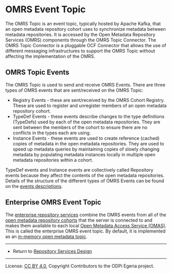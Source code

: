 <!-- SPDX-License-Identifier: CC-BY-4.0 -->
<!-- Copyright Contributors to the ODPi Egeria project. -->

# OMRS Event Topic

The OMRS Topic is an event topic, typically hosted by Apache Kafka,
that an open metadata repository cohort uses to synchronize metadata
between metadata repositories.
It is accessed by the Open Metadata Repository Services (OMRS)
components through the OMRS Topic Connector.
The OMRS Topic Connector is a pluggable OCF Connector
that allows the use of different messaging infrastructures to
support the OMRS Topic without affecting the implementation of the OMRS.

## OMRS Topic Events

The OMRS Topic is used to send and receive OMRS Events.  There are three types of OMRS events that are sent/received on the OMRS Topic:

* Registry Events - these are sent/received by the OMRS Cohort Registry.
These are used to register and unregister members of an open metadata repository cohort.
* TypeDef Events - these events describe changes to the type definitions (TypeDefs)
used by each of the open metadata repositories.
They are sent between the members of the cohort to ensure there are no
conflicts in the types each are using.
* Instance Events - these events are used to create reference (cached)
copies of metadata in the open metadata repositories.  They are used to speed up metadata queries by maintaining copies of slowly changing metadata by populating metadata instances locally in multiple open metadata repositories within a cohort.

TypeDef events and Instance events are collectively called Repository events
because they affect the contents of the open metadata repositories.
Details of the structure of the different types of OMRS Events can be
found on the [events descriptions](event-descriptions).

## Enterprise OMRS Event Topic

The [enterprise repository services](subsystem-descriptions/enterprise-repository-services.md)
combine the OMRS events from all of the [open metadata repository cohorts](open-metadata-repository-cohort.md)
that the server is connected to and makes them available to each local
[Open Metadata Access Service (OMAS)](../../access-services).  This is called the
enterprise OMRS event topic.  By default, it is implemented as an
[in-memory open metadata topic](../../adapters/open-connectors/event-bus-connectors/open-metadata-topic-connectors/inmemory-open-metadata-topic-connector).


----
* Return to [Repository Services Design](.)

----
License: [CC BY 4.0](https://creativecommons.org/licenses/by/4.0/),
Copyright Contributors to the ODPi Egeria project.